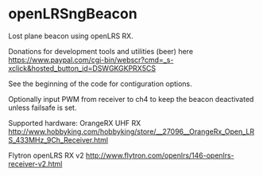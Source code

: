openLRSngBeacon
===============

Lost plane beacon using openLRS RX.

Donations for development tools and utilities (beer) here
https://www.paypal.com/cgi-bin/webscr?cmd=_s-xclick&hosted_button_id=DSWGKGKPRX5CS

See the beginning of the code for contiguration options.

Optionally input PWM from receiver to ch4 to keep the beacon deactivated unless failsafe is set.

Supported hardware:
  OrangeRX UHF RX http://www.hobbyking.com/hobbyking/store/__27096__OrangeRx_Open_LRS_433MHz_9Ch_Receiver.html
  
  Flytron openLRS RX v2 http://www.flytron.com/openlrs/146-openlrs-receiver-v2.html
